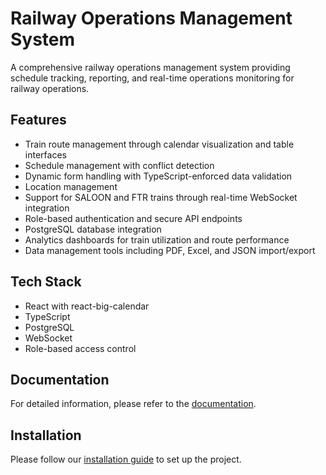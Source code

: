 # Railway Operations Management System

A comprehensive railway operations management system providing schedule tracking, reporting, and real-time operations monitoring for railway operations.

## Features

- Train route management through calendar visualization and table interfaces
- Schedule management with conflict detection
- Dynamic form handling with TypeScript-enforced data validation
- Location management
- Support for SALOON and FTR trains through real-time WebSocket integration
- Role-based authentication and secure API endpoints
- PostgreSQL database integration
- Analytics dashboards for train utilization and route performance
- Data management tools including PDF, Excel, and JSON import/export

## Tech Stack

- React with react-big-calendar
- TypeScript
- PostgreSQL
- WebSocket
- Role-based access control

## Documentation

For detailed information, please refer to the [documentation](./docs/README.md).

## Installation

Please follow our [installation guide](./docs/INSTALLATION.md) to set up the project.
